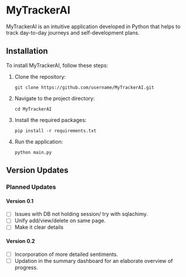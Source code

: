 # MyTrackerAI

MyTrackerAI is an intuitive application developed in Python that helps to track day-to-day journeys and self-development plans. 

## Installation

To install MyTrackerAI, follow these steps:

1. Clone the repository: 
   
   `git clone https://github.com/username/MyTrackerAI.git`

2. Navigate to the project directory: 

   `cd MyTrackerAI`

3. Install the required packages: 

   `pip install -r requirements.txt`

4. Run the application: 

   `python main.py`

## Version Updates

### Planned Updates

#### Version 0.1

- [ ] Issues with DB not holding session/ try with sqlachimy.
- [ ] Unify add/view/delete on same page.
- [ ] Make it clear details

#### Version 0.2

- [ ] Incorporation of more detailed sentiments.
- [ ] Updation in the summary dashboard for an elaborate overview of progress.
